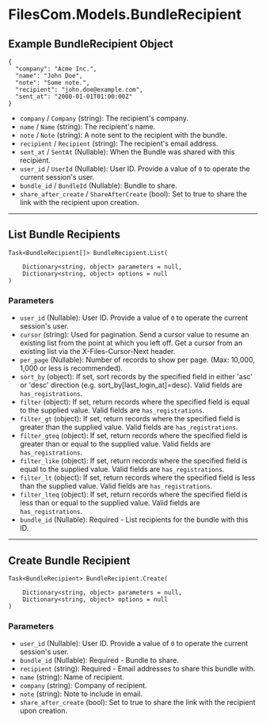 # FilesCom.Models.BundleRecipient

## Example BundleRecipient Object

```
{
  "company": "Acme Inc.",
  "name": "John Doe",
  "note": "Some note.",
  "recipient": "john.doe@example.com",
  "sent_at": "2000-01-01T01:00:00Z"
}
```

* `company` / `Company`  (string): The recipient's company.
* `name` / `Name`  (string): The recipient's name.
* `note` / `Note`  (string): A note sent to the recipient with the bundle.
* `recipient` / `Recipient`  (string): The recipient's email address.
* `sent_at` / `SentAt`  (Nullable<DateTime>): When the Bundle was shared with this recipient.
* `user_id` / `UserId`  (Nullable<Int64>): User ID.  Provide a value of `0` to operate the current session's user.
* `bundle_id` / `BundleId`  (Nullable<Int64>): Bundle to share.
* `share_after_create` / `ShareAfterCreate`  (bool): Set to true to share the link with the recipient upon creation.


---

## List Bundle Recipients

```
Task<BundleRecipient[]> BundleRecipient.List(
    
    Dictionary<string, object> parameters = null,
    Dictionary<string, object> options = null
)
```

### Parameters

* `user_id` (Nullable<Int64>): User ID.  Provide a value of `0` to operate the current session's user.
* `cursor` (string): Used for pagination.  Send a cursor value to resume an existing list from the point at which you left off.  Get a cursor from an existing list via the X-Files-Cursor-Next header.
* `per_page` (Nullable<Int64>): Number of records to show per page.  (Max: 10,000, 1,000 or less is recommended).
* `sort_by` (object): If set, sort records by the specified field in either 'asc' or 'desc' direction (e.g. sort_by[last_login_at]=desc). Valid fields are `has_registrations`.
* `filter` (object): If set, return records where the specified field is equal to the supplied value. Valid fields are `has_registrations`.
* `filter_gt` (object): If set, return records where the specified field is greater than the supplied value. Valid fields are `has_registrations`.
* `filter_gteq` (object): If set, return records where the specified field is greater than or equal to the supplied value. Valid fields are `has_registrations`.
* `filter_like` (object): If set, return records where the specified field is equal to the supplied value. Valid fields are `has_registrations`.
* `filter_lt` (object): If set, return records where the specified field is less than the supplied value. Valid fields are `has_registrations`.
* `filter_lteq` (object): If set, return records where the specified field is less than or equal to the supplied value. Valid fields are `has_registrations`.
* `bundle_id` (Nullable<Int64>): Required - List recipients for the bundle with this ID.


---

## Create Bundle Recipient

```
Task<BundleRecipient> BundleRecipient.Create(
    
    Dictionary<string, object> parameters = null,
    Dictionary<string, object> options = null
)
```

### Parameters

* `user_id` (Nullable<Int64>): User ID.  Provide a value of `0` to operate the current session's user.
* `bundle_id` (Nullable<Int64>): Required - Bundle to share.
* `recipient` (string): Required - Email addresses to share this bundle with.
* `name` (string): Name of recipient.
* `company` (string): Company of recipient.
* `note` (string): Note to include in email.
* `share_after_create` (bool): Set to true to share the link with the recipient upon creation.

